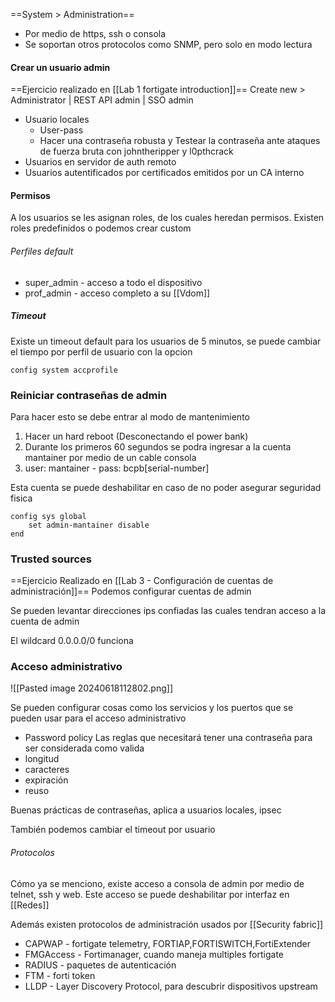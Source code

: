 ==System > Administration==

- Por medio de https, ssh o consola
- Se soportan otros protocolos como SNMP, pero solo en modo lectura


#### Crear un usuario admin
==Ejercicio realizado en [[Lab 1 fortigate introduction]]==
Create new > Administrator | REST API admin | SSO admin

- Usuario locales
	- User-pass
	- Hacer una contraseña robusta y Testear la contraseña ante ataques de fuerza bruta con johntheripper y l0pthcrack 
- Usuarios en servidor de auth remoto
- Usuarios autentificados por certificados emitidos por un CA interno


#### Permisos
A los usuarios se les asignan roles, de los cuales heredan permisos. Existen roles predefinidos o podemos crear custom

###### Perfiles default
- super_admin - acceso a todo el dispositivo
- prof_admin - acceso completo a su [[Vdom]] 

##### Timeout
Existe un timeout default para los usuarios de 5 minutos, se puede cambiar el tiempo por perfil de usuario con la opcion

```
config system accprofile
```


### Reiniciar contraseñas de admin
Para hacer esto se debe entrar al modo de mantenimiento

1. Hacer un hard reboot (Desconectando el power bank)
2. Durante los primeros 60 segundos se podra ingresar a la cuenta mantainer por medio de un cable consola
3. user: mantainer - pass: bcpb[serial-number]

Esta cuenta se puede deshabilitar en caso de no poder asegurar seguridad fisica

```
config sys global
	set admin-mantainer disable
end
```


### Trusted sources
==Ejercicio Realizado en [[Lab 3 - Configuración de cuentas de administración]]==
Podemos configurar cuentas de admin

Se pueden levantar direcciones ips confiadas las cuales tendran acceso a la cuenta de admin

El wildcard 0.0.0.0/0 funciona


### Acceso administrativo
![[Pasted image 20240618112802.png]]

Se pueden configurar cosas como los servicios y los puertos que se pueden usar para el acceso administrativo

- Password policy
Las reglas que necesitará tener una contraseña para ser considerada como valida
- longitud
- caracteres
- expiración
- reuso

Buenas prácticas de contraseñas, aplica a usuarios locales, ipsec

También podemos cambiar el timeout por usuario

###### Protocolos
Cómo ya se menciono, existe acceso a consola de admin por medio de telnet, ssh y web. Este acceso se puede deshabilitar por interfaz en [[Redes]]

Además existen protocolos de administración usados por [[Security fabric]]

- CAPWAP - fortigate telemetry, FORTIAP,FORTISWITCH,FortiExtender
- FMGAccess - Fortimanager, cuando maneja multiples fortigate
- RADIUS - paquetes de autenticación
- FTM - forti token
- LLDP - Layer Discovery Protocol, para descubrir dispositivos upstream



